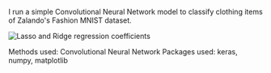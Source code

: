 I run a simple Convolutional Neural Network model to classify clothing items of Zalando's Fashion MNIST dataset. 

![Lasso and Ridge regression coefficients](https://github.com/MateVaradi/DataScienceProjects/blob/master/Fashion-MNIST-results-illustration.png)


Methods used: Convolutional Neural Network
Packages used: keras, numpy, matplotlib
